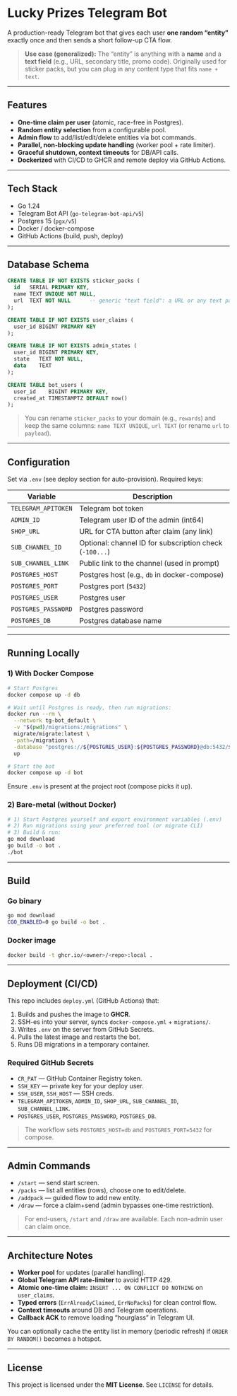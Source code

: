 # Lucky Prizes Telegram Bot

A production-ready Telegram bot that gives each user **one random “entity”** exactly once and then sends a short follow-up CTA flow.

> **Use case (generalized):**
> The “entity” is anything with a **name** and a **text field** (e.g., URL, secondary title, promo code). Originally used for sticker packs, but you can plug in any content type that fits `name + text`.

---

## Features

* **One-time claim per user** (atomic, race-free in Postgres).
* **Random entity selection** from a configurable pool.
* **Admin flow** to add/list/edit/delete entities via bot commands.
* **Parallel, non-blocking update handling** (worker pool + rate limiter).
* **Graceful shutdown, context timeouts** for DB/API calls.
* **Dockerized** with CI/CD to GHCR and remote deploy via GitHub Actions.

---

## Tech Stack

* Go 1.24
* Telegram Bot API (`go-telegram-bot-api/v5`)
* Postgres 15 (`pgx/v5`)
* Docker / docker-compose
* GitHub Actions (build, push, deploy)

---

## Database Schema

```sql
CREATE TABLE IF NOT EXISTS sticker_packs (
  id   SERIAL PRIMARY KEY,
  name TEXT UNIQUE NOT NULL,
  url  TEXT NOT NULL      -- generic "text field": a URL or any text payload
);

CREATE TABLE IF NOT EXISTS user_claims (
  user_id BIGINT PRIMARY KEY
);

CREATE TABLE IF NOT EXISTS admin_states (
  user_id BIGINT PRIMARY KEY,
  state   TEXT NOT NULL,
  data    TEXT
);

CREATE TABLE bot_users (
  user_id    BIGINT PRIMARY KEY,
  created_at TIMESTAMPTZ DEFAULT now()
);
```

> You can rename `sticker_packs` to your domain (e.g., `rewards`) and keep the same columns: `name TEXT UNIQUE`, `url TEXT` (or rename `url` to `payload`).

---

## Configuration

Set via `.env` (see deploy section for auto-provision). Required keys:

| Variable            | Description                                             |
| ------------------- | ------------------------------------------------------- |
| `TELEGRAM_APITOKEN` | Telegram bot token                                      |
| `ADMIN_ID`          | Telegram user ID of the admin (int64)                   |
| `SHOP_URL`          | URL for CTA button after claim (any link)               |
| `SUB_CHANNEL_ID`    | Optional: channel ID for subscription check (`-100...`) |
| `SUB_CHANNEL_LINK`  | Public link to the channel (used in prompt)             |
| `POSTGRES_HOST`     | Postgres host (e.g., `db` in docker-compose)            |
| `POSTGRES_PORT`     | Postgres port (`5432`)                                  |
| `POSTGRES_USER`     | Postgres user                                           |
| `POSTGRES_PASSWORD` | Postgres password                                       |
| `POSTGRES_DB`       | Postgres database name                                  |

---

## Running Locally

### 1) With Docker Compose

```bash
# Start Postgres
docker compose up -d db

# Wait until Postgres is ready, then run migrations:
docker run --rm \
  --network tg-bot_default \
  -v "$(pwd)/migrations:/migrations" \
  migrate/migrate:latest \
  -path=/migrations \
  -database "postgres://${POSTGRES_USER}:${POSTGRES_PASSWORD}@db:5432/${POSTGRES_DB}?sslmode=disable" \
  up

# Start the bot
docker compose up -d bot
```

Ensure `.env` is present at the project root (compose picks it up).

### 2) Bare-metal (without Docker)

```bash
# 1) Start Postgres yourself and export environment variables (.env)
# 2) Run migrations using your preferred tool (or migrate CLI)
# 3) Build & run:
go mod download
go build -o bot .
./bot
```

---

## Build

### Go binary

```bash
go mod download
CGO_ENABLED=0 go build -o bot .
```

### Docker image

```bash
docker build -t ghcr.io/<owner>/<repo>:local .
```

---

## Deployment (CI/CD)

This repo includes `deploy.yml` (GitHub Actions) that:

1. Builds and pushes the image to **GHCR**.
2. SSH-es into your server, syncs `docker-compose.yml` + `migrations/`.
3. Writes `.env` on the server from GitHub Secrets.
4. Pulls the latest image and restarts the bot.
5. Runs DB migrations in a temporary container.

### Required GitHub Secrets

* `CR_PAT` — GitHub Container Registry token.
* `SSH_KEY` — private key for your deploy user.
* `SSH_USER`, `SSH_HOST` — SSH creds.
* `TELEGRAM_APITOKEN`, `ADMIN_ID`, `SHOP_URL`, `SUB_CHANNEL_ID`, `SUB_CHANNEL_LINK`.
* `POSTGRES_USER`, `POSTGRES_PASSWORD`, `POSTGRES_DB`.

> The workflow sets `POSTGRES_HOST=db` and `POSTGRES_PORT=5432` for compose.

---

## Admin Commands

* `/start` — send start screen.
* `/packs` — list all entities (rows), choose one to edit/delete.
* `/addpack` — guided flow to add new entity.
* `/draw` — force a claim+send (admin bypasses one-time restriction).

> For end-users, `/start` and `/draw` are available. Each non-admin user can claim once.

---

## Architecture Notes

* **Worker pool** for updates (parallel handling).
* **Global Telegram API rate-limiter** to avoid HTTP 429.
* **Atomic one-time claim:** `INSERT ... ON CONFLICT DO NOTHING` on `user_claims`.
* **Typed errors** (`ErrAlreadyClaimed`, `ErrNoPacks`) for clean control flow.
* **Context timeouts** around DB and Telegram operations.
* **Callback ACK** to remove loading “hourglass” in Telegram UI.

You can optionally cache the entity list in memory (periodic refresh) if `ORDER BY RANDOM()` becomes a hotspot.

---

## License

This project is licensed under the **MIT License**.
See `LICENSE` for details.

